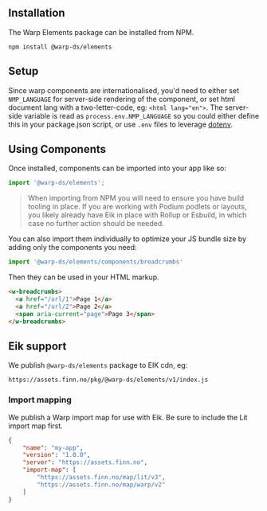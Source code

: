 ## Installation

The Warp Elements package can be installed from NPM.

```shell
npm install @warp-ds/elements
```

## Setup

Since warp components are internationalised, you'd need to either set `NMP_LANGUAGE` for server-side rendering of the component, or set html document lang with a two-letter-code, eg: `<html lang="en">`. The server-side variable is read as `process.env.NMP_LANGUAGE` so you could either define this in your package.json script, or use `.env` files to leverage [dotenv](https://github.com/motdotla/dotenv).


## Using Components

Once installed, components can be imported into your app like so:

```js
import '@warp-ds/elements';
```
> When importing from NPM you will need to ensure you have build tooling in place. If you are working with Podium podlets or layouts, you likely already have Eik in place with Rollup or Esbuild, in which case no further action should be needed.

You can also import them individually to optimize your JS bundle size by adding only the components you need:

```js
import '@warp-ds/elements/components/breadcrumbs'
```

Then they can be used in your HTML markup.

```html
<w-breadcrumbs>
  <a href="/url/1">Page 1</a>
  <a href="/url/2">Page 2</a>
  <span aria-current="page">Page 3</span>
</w-breadcrumbs>
```

## Eik support
We publish `@warp-ds/elements` package to EIK cdn, eg:
```
https://assets.finn.no/pkg/@warp-ds/elements/v1/index.js
```

### Import mapping

We publish a Warp import map for use with Eik. Be sure to include the Lit import map first.

```json
{
	"name": "my-app",
	"version": "1.0.0",
	"server": "https://assets.finn.no",
	"import-map": [
		"https://assets.finn.no/map/lit/v3",
		"https://assets.finn.no/map/warp/v2"
	]
}
```